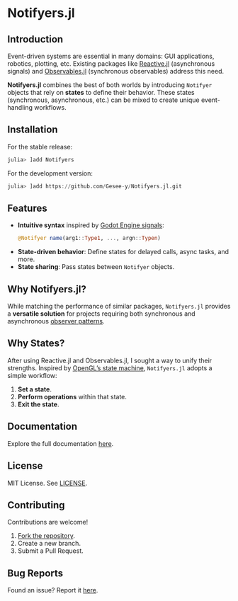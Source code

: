 # Notifyers.jl  

## Introduction  

Event-driven systems are essential in many domains: GUI applications, robotics, plotting, etc. Existing packages like [Reactive.jl](https://github.com/JuliaGizmos/Reactive.jl) (asynchronous signals) and [Observables.jl](https://github.com/JuliaGizmos/Observables.jl) (synchronous observables) address this need.  

**Notifyers.jl** combines the best of both worlds by introducing `Notifyer` objects that rely on **states** to define their behavior. These states (synchronous, asynchronous, etc.) can be mixed to create unique event-handling workflows.  

## Installation  

For the stable release:  
```julia  
julia> ]add Notifyers  
```  

For the development version:  
```julia  
julia> ]add https://github.com/Gesee-y/Notifyers.jl.git  
```  

## Features  

- **Intuitive syntax** inspired by [Godot Engine signals](https://docs.godotengine.org/en/stable/classes/class_signal.html):  
  ```julia  
  @Notifyer name(arg1::Type1, ..., argn::Typen)  
  ```  
- **State-driven behavior**: Define states for delayed calls, async tasks, and more.  
- **State sharing**: Pass states between `Notifyer` objects.  

## Why Notifyers.jl?  

While matching the performance of similar packages, `Notifyers.jl` provides a **versatile solution** for projects requiring both synchronous and asynchronous [observer patterns](https://www.geeksforgeeks.org/observer-pattern-set-1-introduction/).  

## Why States?  

After using Reactive.jl and Observables.jl, I sought a way to unify their strengths. Inspired by [OpenGL’s state machine](https://www.khronos.org/opengl/wiki/OpenGL_Context), `Notifyers.jl` adopts a simple workflow:  

1. **Set a state**.  
2. **Perform operations** within that state.  
3. **Exit the state**.  

## Documentation  

Explore the full documentation [here](https://github.com/Gesee-y/Notifyers.jl/blob/main/docs/index.md).  

## License  

MIT License. See [LICENSE](https://github.com/Gesee-y/Notifyers.jl/blob/main/License.txt).  

## Contributing  

Contributions are welcome!  

1. [Fork the repository](https://github.com/Gesee-y/Notifyers.jl/fork).  
2. Create a new branch.  
3. Submit a Pull Request.  

## Bug Reports  

Found an issue? Report it [here](https://github.com/Gesee-y/Notifyers.jl/issues).  
